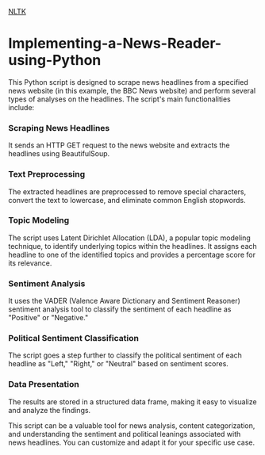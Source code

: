
[NLTK](<img width="684" alt="NLTK" src="https://github.com/mahmudaAfreen/Implementing-a-News-Reader-using-Python/assets/36468927/f47b162d-22fe-428f-b5c3-d410d1471bac">)


# Implementing-a-News-Reader-using-Python
This Python script is designed to scrape news headlines from a specified news website (in this example, the BBC News website) and perform several types of analyses on the headlines. The script's main functionalities include:

### Scraping News Headlines
It sends an HTTP GET request to the news website and extracts the headlines using BeautifulSoup.

### Text Preprocessing
The extracted headlines are preprocessed to remove special characters, convert the text to lowercase, and eliminate common English stopwords.

### Topic Modeling
The script uses Latent Dirichlet Allocation (LDA), a popular topic modeling technique, to identify underlying topics within the headlines. It assigns each headline to one of the identified topics and provides a percentage score for its relevance.

### Sentiment Analysis
It uses the VADER (Valence Aware Dictionary and Sentiment Reasoner) sentiment analysis tool to classify the sentiment of each headline as "Positive" or "Negative."

### Political Sentiment Classification
The script goes a step further to classify the political sentiment of each headline as "Left," "Right," or "Neutral" based on sentiment scores.

### Data Presentation
The results are stored in a structured data frame, making it easy to visualize and analyze the findings.

This script can be a valuable tool for news analysis, content categorization, and understanding the sentiment and political leanings associated with news headlines. You can customize and adapt it for your specific use case.
